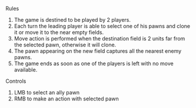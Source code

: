 Rules
1. The game is destined to be played by 2 players.
2. Each turn the leading player is able to select one of his pawns and
clone it or move it to the near empty fields.
3. Move action is performed when the destination field is 2 units far from
the selected pawn, otherwise it will clone.
4. The pawn appearing on the new field captures all the nearest enemy
pawns.
5. The game ends as soon as one of the players is left with no move
available.

Controls
1. LMB to select an ally pawn
2. RMB to make an action with selected pawn
